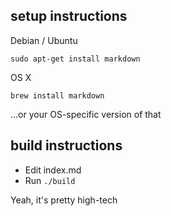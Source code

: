 ## setup instructions

Debian / Ubuntu
```
sudo apt-get install markdown
```

OS X
```
brew install markdown
```
...or your OS-specific version of that


## build instructions

* Edit index.md
* Run `./build`

Yeah, it's pretty high-tech
